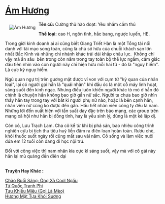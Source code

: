 <a href="https://utruyen.com/am-huong/17509/" title="Ám Hương"><h1>Ám Hương</h1></a><div style="display:table"><img align="right" style="float: left; padding: 10px;" src="https://utruyen.com/images/story/200x260/am-huong.jpg" alt="Ám Hương"><b>Tên cũ: </b>Cường thủ hào đoạt: Yêu nhầm cầm thú<p></p><b>Thể loại:</b> cao H, ngôn tình, hắc bang, ngược luyến, HE.<p></p>Trong giời kinh doanh ai ai cũng biết Giang Triết Hàn là một Tổng tài nổi danh với tài mạo song toàn, cũng là chủ sở hữu của chuỗi khách sạn lớn nhất Bắc Kinh và những chi nhánh khác trải dài khắp châu lục.  Không chỉ vậy mà ẩn sâu  bên trong còn nắm trong tay toàn bộ thể lực ngầm, cảm giác đầu tiên nhìn vào con người này chỉ hiện hữu mỗi hai từ - đó là "nguy hiểm". Là cực kỳ nguy hiểm.<p></p>Ngũ quan ngự trị trên gương mặt được ví von với cụm từ "kỳ quan của nhân loại", lại có người gọi hắn là "quái nhân" khi đầu óc là một cỗ máy linh hoạt, sáng suốt đến kinh ngạc. Nhưng điều luôn khiến người khác tò mò ở hắn đó chính là chuyện hắn không bao giờ gần nữ sắc. Người ta chưa bao giờ nhìn thấy hắn tay trong tay với bất kì người phụ nữ nào, hoặc là bên cạnh hắn, nhân viên nữ cũng ko được đến gần. Hầu hết nhân viên công ty đều là nam. Những lời đồn xuất hiện với tần suất dày đặc trên báo mạng, các group trên mạng xã hội như hắn bị đồng tính, hay là yếu sinh lý, đúng là một kẻ lập dị. <p></p>Còn cô, Lưu Trạch Lam. Cha cô kể từ khi bị phá sản, bao nhiêu công trình nghiên cứu bị tịch thu tiêu huỷ liền đâm ra điên loạn hoàn toàn. Rượu chè, khói thuốc suốt ngày rồi cũng mất sau vài năm. Cô sống và làm viêc nuôi đứa em 12 tuổi còn đang đi học nội trú. <p></p>Đối với công việc thì nam nhân kia cực kì sáng suốt, vậy mà với cô gái này hắn lại mù quáng đến điên dại</div><p><br><b>Truyện Hay Khác :</b></p><a href="https://utruyen.com/chao-buoi-sang-ong-xa-cool-ngau/16841/" alt="Chào Buổi Sáng: Ông Xã Cool Ngầu">Chào Buổi Sáng: Ông Xã Cool Ngầu</a><br/><a href="https://truyenhot2020.wordpress.com/2019/12/11/tu-quoc-tranh-phi/" alt="Tứ Quốc Tranh Phi">Tứ Quốc Tranh Phi</a><br/><a href="https://www.flickr.com/photos/183745219@N08/48677575758/" alt="Tựu Khiếu Miêu (Gọi Là Mèo)">Tựu Khiếu Miêu (Gọi Là Mèo)</a><br/><a href="https://github.com/quanluxury/truyenhot/tree/master/truyenhay/1763/" alt="Hương Mật Tựa Khói Sương">Hương Mật Tựa Khói Sương</a><br/>